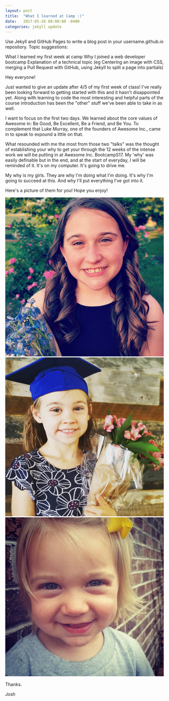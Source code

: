 ```yaml
---
layout: post
title:  "What I learned at Camp :)"
date:   2017-05-26 08:00:00 -0400
categories: jekyll update
---
```


Use Jekyll and GitHub Pages to write a blog post in your username.github.io repository. Topic suggestions:

What I learned my first week at camp
Why I joined a web developer bootcamp
Explanation of a technical topic (eg Centering an image with CSS, merging a Pull Request with GitHub, using Jekyll to split a page into partials)

Hey everyone!

Just wanted to give an update after 4/5 of my first week of class! I've really been looking forward to getting started with this and it hasn't disappointed yet. Along with learning to code the most interesting and helpful parts of the course introduction has been the "other" stuff we've been able to take in as well.

I want to focus on the first two days. We learned about the core values of Awesome in: Be Good, Be Excellent, Be a Friend, and Be You. To complement that Luke Murray, one of the founders of Awesome Inc., came in to speak to expound a little on that. 

What resounded with me the most from those two "talks" was the thought of establishing your why to get your through the 12 weeks of the intense work we will be putting in at Awesome Inc. BootcampS17. My 'why' was easily definable but in the end, and at the start of everyday, I will be reminded of it. It's on my computer. It's going to drive me. 

My why is my girls. They are why I'm doing what I'm doing. It's why I'm going to succeed at this. And why I'll put everything I've got into it. 

Here's a picture of them for you! Hope you enjoy!

![Avery, my oldest](../images/Daughter1.jpg) 
![Teagan, the middle kid!](../images/Daughter2.jpg) 
![Piper, the youngest](../images/Daughter3.jpg) 


Thanks.

Josh

